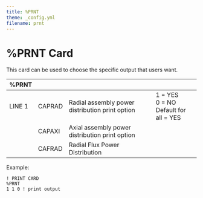 ```yaml
---
title: %PRNT
theme: _config.yml
filename: prnt
---
```


# %PRNT Card

This card can be used to choose the specific output that users want.

| %PRNT |   |   |   |
| --- | --- | --- | --- |
| LINE 1 | CAPRAD | Radial assembly power distribution print option | 1 = YES<br>0 = NO<br>Default for all = YES |
|   | CAPAXI | Axial assembly power distribution print option |
|   | CAFRAD | Radial Flux Power Distribution |

Example:
```
! PRINT CARD
%PRNT
1 1 0 ! print output
```

